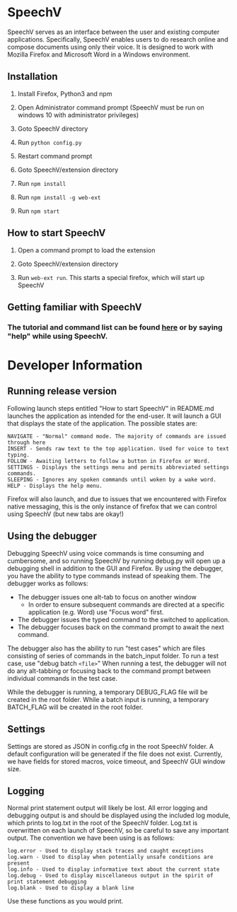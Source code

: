 # SpeechV

SpeechV serves as an interface between the user and existing computer applications. Specifically, SpeechV enables users to do research online and compose documents using only their voice. It is designed to work with Mozilla Firefox and Microsoft Word in a Windows environment.

## Installation

1. Install Firefox, Python3 and npm

2. Open Administrator command prompt (SpeechV must be run on windows 10 with administrator privileges)

3. Goto SpeechV directory

4. Run `python config.py`

5. Restart command prompt

6. Goto SpeechV/extension directory

7. Run `npm install`

8. Run `npm install -g web-ext`

9. Run `npm start`

## How to start SpeechV

1. Open a command prompt to load the extension

2. Goto SpeechV/extension directory

3. Run `web-ext run`. This starts a special firefox, which will start up SpeechV

## Getting familiar with SpeechV

### The tutorial and command list can be found [here](tzaranek.github.io "SpeechV Documentation") or by saying "help" while using SpeechV.



# Developer Information

## Running release version

Following launch steps entitled "How to start SpeechV" in README.md launches the application as intended for the end-user. It will launch a GUI that displays the state of the application. The possible states are:

    NAVIGATE - "Normal" command mode. The majority of commands are issued through here
    INSERT - Sends raw text to the top application. Used for voice to text typing.
    FOLLOW - Awaiting letters to follow a button in Firefox or Word.
    SETTINGS - Displays the settings menu and permits abbreviated settings commands.
    SLEEPING - Ignores any spoken commands until woken by a wake word.
    HELP - Displays the help menu.

Firefox will also launch, and due to issues that we encountered with Firefox native messaging, this is the only instance of firefox that we can control using SpeechV (but new tabs are okay!)

## Using the debugger

Debugging SpeechV using voice commands is time consuming and cumbersome, and so running SpeechV by running debug.py will open up a debugging shell in addition to the GUI and Firefox. By using the debugger, you have the ability to type commands instead of speaking them. The debugger works as follows:

- The debugger issues one alt-tab to focus on another window
    - In order to ensure subsequent commands are directed at a specific application (e.g. Word) use "Focus word" first.
- The debugger issues the typed command to the switched to application.
- The debugger focuses back on the command prompt to await the next command.

The debugger also has the ability to run "test cases" which are files consisting of series of commands in the batch_input folder. To run a test case, use "debug batch `<file>`" When running a test, the debugger will not do any alt-tabbing or focusing back to the command prompt between individual commands in the test case.

While the debugger is running, a temporary DEBUG_FLAG file will be created in the root folder. While a batch input is running, a temporary BATCH_FLAG will be created in the root folder.

## Settings

Settings are stored as JSON in config.cfg in the root SpeechV folder. A default configuration will be generated if the file does not exist. Currently, we have fields for stored macros, voice timeout, and SpeechV GUI window size.

## Logging

Normal print statement output will likely be lost. All error logging and debugging output is and should be displayed using the included log module, which prints to log.txt in the root of the SpeechV folder. Log.txt is overwritten on each launch of SpeechV, so be careful to save any important output. The convention we have been using is as follows:

    log.error - Used to display stack traces and caught exceptions
    log.warn - Used to display when potentially unsafe conditions are present
    log.info - Used to display informative text about the current state
    log.debug - Used to display miscellaneous output in the spirit of print statement debugging
    log.blank - Used to display a blank line

Use these functions as you would print.
